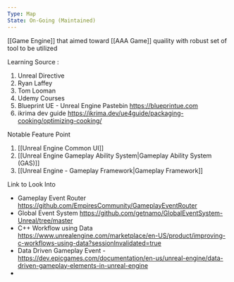 ```yaml
---
Type: Map
State: On-Going (Maintained)
---
```


[[Game Engine]] that aimed toward [[AAA Game]] quaility with robust set of tool to be utilized

Learning Source : 
1. Unreal Directive
2. Ryan Laffey
3. Tom Looman
4. Udemy Courses
5. Blueprint UE - Unreal Engine Pastebin https://blueprintue.com
6. ikrima dev guide https://ikrima.dev/ue4guide/packaging-cooking/optimizing-cooking/

Notable Feature Point
1. [[Unreal Engine Common UI]]
2. [[Unreal Engine Gameplay Ability System|Gameplay Ability System (GAS)]]
3. [[Unreal Engine - Gameplay Framework|Gameplay Framework]]

Link to Look Into
- Gameplay Event Router https://github.com/EmpiresCommunity/GameplayEventRouter
- Global Event System https://github.com/getnamo/GlobalEventSystem-Unreal/tree/master
- C++ Workflow using Data https://www.unrealengine.com/marketplace/en-US/product/improving-c-workflows-using-data?sessionInvalidated=true
- Data Driven Gameplay Event - https://dev.epicgames.com/documentation/en-us/unreal-engine/data-driven-gameplay-elements-in-unreal-engine
- 